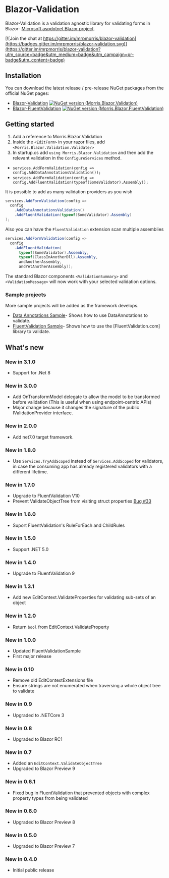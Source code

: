 # Blazor-Validation


Blazor-Validation is a validation agnostic library for validating forms in Blazor- [Microsoft aspdotnet Blazor project]. 

[![Join the chat at https://gitter.im/mrpmorris/blazor-validation](https://badges.gitter.im/mrpmorris/blazor-validation.svg)](https://gitter.im/mrpmorris/blazor-validation?utm_source=badge&utm_medium=badge&utm_campaign=pr-badge&utm_content=badge) 

## Installation
You can download the latest release / pre-release NuGet packages from the official NuGet pages:
- [Blazor-Validation] [![NuGet version (Morris.Blazor.Validation)](https://img.shields.io/nuget/v/Morris.Blazor.Validation.svg?style=flat-square)](https://www.nuget.org/packages/Morris.Blazor.Validation/)
- [Blazor-FluentValidation] [![NuGet version (Morris.Blazor.FluentValidation)](https://img.shields.io/nuget/v/Morris.Blazor.FluentValidation.svg?style=flat-square)](https://www.nuget.org/packages/Morris.Blazor.FluentValidation/) 

## Getting started
 1. Add a reference to Morris.Blazor.Validation
 2. Inside the `<EditForm>` in your razor files, add `<Morris.Blazor.Validation.Validate/>`
 3. In startup.cs add `using Morris.Blazor.Validation` and then add the relevant validation in the `ConfigureServices` method.

-  `services.AddFormValidation(config => config.AddDataAnnotationsValidation());`
-  `services.AddFormValidation(config => config.AddFluentValidation(typeof(SomeValidator).Assembly));`

It is possible to add as many validation providers as you wish
```c#
services.AddFormValidation(config => 
  config
    .AddDataAnnotationsValidation()
    .AddFluentValidation(typeof(SomeValidator).Assembly)
);
```

Also you can have the `FluentValidation` extension scan multiple assemblies

```c#
services.AddFormValidation(config => 
  config
    .AddFluentValidation(
      typeof(SomeValidator).Assembly,
      typeof(ClassInAnotherDll).Assembly,
      andAnotherAssembly,
      andYetAnotherAssembly));
```

The standard Blazor components `<ValidationSummary>` and `<ValidationMessage>` will now work with your selected validation options.

### Sample projects
More sample projects will be added as the framework develops.
 - [Data Annotations Sample]- Shows how to use DataAnnotations to validate.
 - [FluentValidation Sample]- Shows how to use the [FluentValidation.com] library to validate.

## What's new

### New in 3.1.0
- Support for .Net 8

### New in 3.0.0 
- Add OnTransformModel delegate to allow the model to be transformed before validation (This is useful when using endpoint-centric APIs)
- Major change because it changes the signature of the public IValidationProvider interface.

### New in 2.0.0
- Add net7.0 target framework.

### New in 1.8.0
- Use `Services.TryAddScoped` instead of `Services.AddScoped` for validators, in case 
  the consuming app has already registered validators with a different lifetime.

### New in 1.7.0
- Upgrade to FluentValidation V10
- Prevent ValidateObjectTree from visiting struct properties [Bug #33](https://github.com/mrpmorris/blazor-validation/issues/33)

### New in 1.6.0
- Suport FluentValidation's RuleForEach and ChildRules

### New in 1.5.0
- Support .NET 5.0

### New in 1.4.0
- Upgrade to FluentValidation 9

### New in 1.3.1
- Add new EditContext.ValidateProperties for validating sub-sets of an object

### New in 1.2.0
- Return `bool` from EditContext.ValidateProperty

### New in 1.0.0
- Updated FluentValidationSample
- First major release

### New in 0.10
- Remove old EditContextExtensions file
- Ensure strings are not enumerated when traversing a whole object tree to validate

### New in 0.9
- Upgraded to .NETCore 3

### New in 0.8
- Upgraded to Blazor RC1

### New in 0.7
- Added an `EditContext.ValidateObjectTree`
- Upgraded to Blazor Preview 9

### New in 0.6.1
- Fixed bug in FluentValidation that prevented objects with complex property types from being validated

### New in 0.6.0
- Upgraded to Blazor Preview 8

### New in 0.5.0
- Upgraded to Blazor Preview 7

### New in 0.4.0
- Initial public release

   [Microsoft aspdotnet blazor project]: <https://github.com/aspnet/Blazor>
   [Blazor-Validation]: <https://www.nuget.org/packages/Morris.Blazor.Validation/>
   [Blazor-FluentValidation]: <https://www.nuget.org/packages/Morris.Blazor.FluentValidation/>
   [Data Annotations Sample]: <https://github.com/mrpmorris/blazor-validation/tree/master/Source/Samples/01-DataAnnotationsValidation//>
   [FluentValidation Sample]: <https://github.com/mrpmorris/blazor-validation/tree/master/Source/Samples/02-FluentValidation/>
   [Blazored FluentValidation]: <https://github.com/Blazored/FluentValidation>
